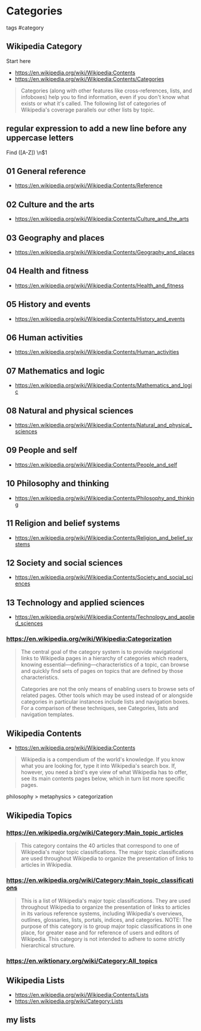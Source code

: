 # Categories

tags #category

## Wikipedia Category

Start here

* https://en.wikipedia.org/wiki/Wikipedia:Contents
* https://en.wikipedia.org/wiki/Wikipedia:Contents/Categories


> Categories (along with other features like cross-references, lists, and infoboxes) help you to find information, even if you don't know what exists or what it's called. The following list of categories of Wikipedia's coverage parallels our other lists by topic.

## regular expression to add a new line before any uppercase letters

Find ([A-Z])
\n$1

## 01 General reference

* https://en.wikipedia.org/wiki/Wikipedia:Contents/Reference


## 02 Culture and the arts

* https://en.wikipedia.org/wiki/Wikipedia:Contents/Culture_and_the_arts

## 03 Geography and places

* https://en.wikipedia.org/wiki/Wikipedia:Contents/Geography_and_places

## 04 Health and fitness

* https://en.wikipedia.org/wiki/Wikipedia:Contents/Health_and_fitness

## 05 History and events

* https://en.wikipedia.org/wiki/Wikipedia:Contents/History_and_events

## 06 Human activities

* https://en.wikipedia.org/wiki/Wikipedia:Contents/Human_activities

## 07 Mathematics and logic

* https://en.wikipedia.org/wiki/Wikipedia:Contents/Mathematics_and_logic

## 08 Natural and physical sciences

* https://en.wikipedia.org/wiki/Wikipedia:Contents/Natural_and_physical_sciences

## 09 People and self

* https://en.wikipedia.org/wiki/Wikipedia:Contents/People_and_self

## 10 Philosophy and thinking

* https://en.wikipedia.org/wiki/Wikipedia:Contents/Philosophy_and_thinking

## 11 Religion and belief systems

* https://en.wikipedia.org/wiki/Wikipedia:Contents/Religion_and_belief_systems

## 12 Society and social sciences

* https://en.wikipedia.org/wiki/Wikipedia:Contents/Society_and_social_sciences

## 13 Technology and applied sciences

* https://en.wikipedia.org/wiki/Wikipedia:Contents/Technology_and_applied_sciences


### https://en.wikipedia.org/wiki/Wikipedia:Categorization

>The central goal of the category system is to provide navigational links to Wikipedia pages in a hierarchy of categories which readers, knowing essential—defining—characteristics of a topic, can browse and quickly find sets of pages on topics that are defined by those characteristics.
>
>Categories are not the only means of enabling users to browse sets of related pages. Other tools which may be used instead of or alongside categories in particular instances include lists and navigation boxes. For a comparison of these techniques, see Categories, lists and navigation templates.


## Wikipedia Contents

* https://en.wikipedia.org/wiki/Wikipedia:Contents

> Wikipedia is a compendium of the world's knowledge. If you know what you are looking for, type it into Wikipedia's search box. If, however, you need a bird's eye view of what Wikipedia has to offer, see its main contents pages below, which in turn list more specific pages.

philosophy > metaphysics > categorization

## Wikipedia Topics

### https://en.wikipedia.org/wiki/Category:Main_topic_articles

> This category contains the 40 articles that correspond to one of Wikipedia's major topic classifications. The major topic classifications are used throughout Wikipedia to organize the presentation of links to articles in Wikipedia.


### https://en.wikipedia.org/wiki/Category:Main_topic_classifications

> This is a list of Wikipedia's major topic classifications. They are used throughout Wikipedia to organize the presentation of links to articles in its various reference systems, including Wikipedia's overviews, outlines, glossaries, lists, portals, indices, and categories. NOTE: The purpose of this category is to group major topic classifications in one place, for greater ease and for reference of users and editors of Wikipedia. This category is not intended to adhere to some strictly hierarchical structure.


### https://en.wiktionary.org/wiki/Category:All_topics


## Wikipedia Lists

* https://en.wikipedia.org/wiki/Wikipedia:Contents/Lists
* https://en.wikipedia.org/wiki/Category:Lists


## my lists
